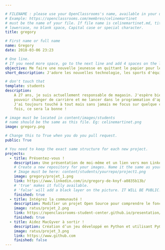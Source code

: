 ```yaml
---

# FILENAME : please use your OpenClassrooms's name, available in your url.
# Example: https://openclassrooms.com/membres/celinemartinet
# must be the name of your file. If file name is celinemartinet.md, title is celinemartinet.
# lowercase, no blank space, Capital case or special character.
title: gregory

# First name or full name
name: Gregory
date: 2018-03-06 23:23

# One line.
# If you need more space, go to the next line and add 4 spaces on the left, as in 'description'.
objective: Me faire une nouvelle jeunesse en quittant le papier pour le digital.
short_description: J'adore les nouvelles technologie, les sports d'équipes et les sorties. 

# don't touch that
template: students
description:
    A 27 ans, je suis actuellement responsable de magasin. J'espère bien grâce à ce parcours,
    pouvoir changer de carrière et me lancer dans le programmation d'application mobile.
    J'ai toujours touché à tout mais sans jamais me focus sur quelque chose de précis mais cette
    fois, ce sera la bonne !

# image must be located in content/images/students
# name should be the same as this file. Eg: celinemartinet.png
image: gregory.png

# Change this to True when you do you pull request.
public: True

# You need to keep the exact same structure for each new project.
projects:
  - title: Présentez-vous !
    description: Une présentation de moi-même et un lien vers mon LinkedIn.
    # Create a new repository for your images. Name it the same as your nickname and profile picture.
    # Image must be here: content/students/yourrepo/project1.png
    image: gregory/projet_1.png
    link: https://www.linkedin.com/in/gregory-de-knyf-a0835b13b/
    # 'true' makes it fully available.
    # 'false' will add a black layer on the picture. IT WILL BE PUBLIC!
    finished: true
  - title: Intégrez la communauté !
    description: Modifier un projet Open Source pour comprendre le fonctionnement de Git, de Github et des pull requests. 
    image: ratus/projet_2.png
    link: https://openclassrooms-student-center.github.io/presentation/students/ratus.html
    finished: true
  - title: Aidez MacGyver à sortir !
    description: Création d’un jeu développé en Python et utilisant PyGame.
    image: ratus/projet_3.png
    link: https://www.github.com
    finished: false
---
```

